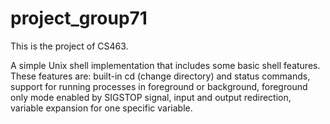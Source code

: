 # project_group71

This is the project of CS463.

A simple Unix shell implementation that includes some basic shell features. These features are: 
built-in cd (change directory) and status commands, 
support for running processes in foreground or background, 
foreground only mode enabled by SIGSTOP signal, input and output redirection,
variable expansion for one specific variable.
